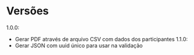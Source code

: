 # Versões

1.0.0:
 - Gerar PDF através de arquivo CSV com dados dos participantes
1.1.0:
 - Gerar JSON com uuid único para usar na validação